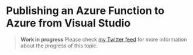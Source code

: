 # Publishing an Azure Function to Azure from Visual Studio

> **Work in progress** Please check [my Twitter feed](http://www.twitter.com/lbugnion) for more information about the progress of this topic.
